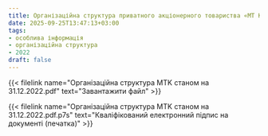 ```yaml
---
title: Організаційна структура приватного акціонерного товариства «МТ Консалтінг» станом на 31.12.2022 р.
date: 2025-09-25T13:47:13+03:00
tags:
- особлива інформація
- організаційна структура
- 2022
draft: false
---
```


{{< filelink name="Організаційна структура MTK станом на 31.12.2022.pdf" text="Завантажити файл" >}}

{{< filelink name="Організаційна структура MTK станом на 31.12.2022.pdf.p7s" text="Кваліфікований електронний підпис на документі (печатка)" >}}
